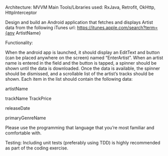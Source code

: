 Architecture: MVVM
Main Tools/Libraries used: RxJava, Retrofit, OkHttp, HttpInterceptor

Design and build an Android application that fetches and displays Artist data from the following iTunes url:
https://itunes.apple.com/search?term={any ArtistName}

Functionality:

When the android app is launched, it should display an EditText and button (can be placed anywhere on the screen) named “EnterArtist”.
When an artist name is entered in the field and the button is tapped, a spinner should be shown until the data is downloaded. 
Once the data is available, the spinner should be dismissed, and a scrollable list of the artist’s tracks should be shown. Each item in the list should contain the following data:

artistName

trackName                                                  TrackPrice

releaseDate

primaryGenreName

Please use the programming that language that you’re most familiar and comfortable with.

Testing: Including unit tests (preferably using TDD) is highly recommended as part of the coding exercise. 


